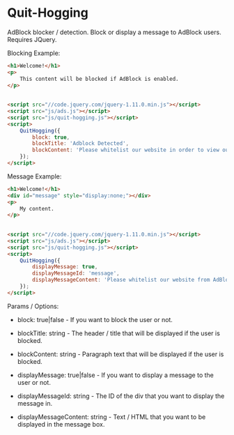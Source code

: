 Quit-Hogging
============

AdBlock blocker / detection. Block or display a message to AdBlock users. Requires JQuery.

Blocking Example:

```html
<h1>Welcome!</h1>
<p>
    This content will be blocked if AdBlock is enabled.
</p>
        
        
<script src="//code.jquery.com/jquery-1.11.0.min.js"></script>
<script src="js/ads.js"></script>
<script src="js/quit-hogging.js"></script>
<script>
    QuitHogging({
        block: true,
        blockTitle: 'Adblock Detected',
        blockContent: 'Please whitelist our website in order to view our content'
    });
</script>
```

Message Example:

```html
<h1>Welcome!</h1>
<div id="message" style="display:none;"></div>
<p>
    My content.
</p>
        
        
<script src="//code.jquery.com/jquery-1.11.0.min.js"></script>
<script src="js/ads.js"></script>
<script src="js/quit-hogging.js"></script>
<script>
    QuitHogging({
        displayMessage: true,
        displayMessageId: 'message',
        displayMessageContent: 'Please whitelist our website from AdBlock!'
    });
</script>
```

Params / Options:

- block: true|false - If you want to block the user or not.

- blockTitle: string - The header / title that will be displayed if the user is blocked.

- blockContent: string - Paragraph text that will be displayed if the user is blocked.

- displayMessage: true|false - If you want to display a message to the user or not.

- displayMessageId: string - The ID of the div that you want to display the message in.

- displayMessageContent: string - Text / HTML that you want to be displayed in the message box.
